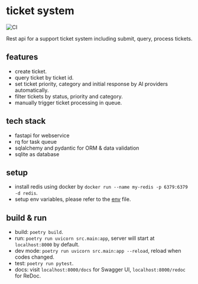 # ticket system
![CI](https://github.com/reminia/ticket-system/actions/workflows/ci.yml/badge.svg)

Rest api for a support ticket system including submit, query, process tickets.

## features

* create ticket.
* query ticket by ticket id.
* set ticket priority, category and initial response by AI providers automatically.
* filter tickets by status, priority and category.
* manually trigger ticket processing in queue.

## tech stack

* fastapi for webservice
* rq for task queue
* sqlalchemy and pydantic for ORM & data validation
* sqlite as database

## setup

* install redis using docker by `docker run --name my-redis -p 6379:6379 -d redis`.
* setup env variables, please refer to the [env](.env.example) file.

## build & run

* build: `poetry build`.
* run: `poetry run uvicorn src.main:app`, server will start at `localhost:8000` by default.
* dev mode: `poetry run uvicorn src.main:app --reload`, reload when codes changed.
* test: `poetry run pytest`.
* docs: visit `localhost:8000/docs` for Swagger UI, `localhost:8000/redoc` for ReDoc.

